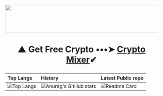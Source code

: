 <p align="center">
  <img width="728" height="90" src="https://media.giphy.com/media/NcSRM70PbxRbR0PMZJ/giphy.gif">
</p>

# <p align="center"> ▲ Get Free Crypto •••➤ <a href="https://www.gate.io/ref/3301721">Crypto Mixer</a>✔ </center>

| Top Langs |   History   | Latest Public repo                 |
| :-------- | :------- | :------------------------- |
| ![Top Langs](https://github-readme-stats.vercel.app/api/top-langs/?username=HACKERS-GE&layout=compact) | ![Anurag's GitHub stats](https://github-readme-stats.vercel.app/api?username=HACKERS-GE&show_icons=true&theme=radical)|![Readme Card](https://github-readme-stats.vercel.app/api/pin/?username=HACKERS-GE&repo=HACKERSGE)

